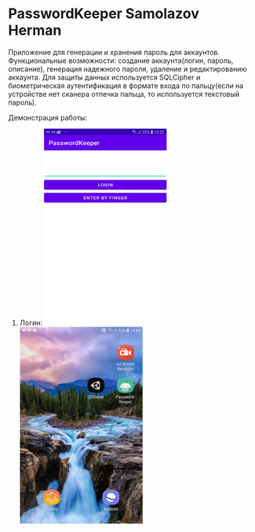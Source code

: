 # PasswordKeeper Samolazov Herman 

Приложение для генерации и хранения пароль для аккаунтов. 
Функциональные возможности: создание аккаунта(логин, пароль, описание), генерация надежного пароля, удаление и редактированию аккаунта.
Для защиты данных используется SQLCipher и биометрическая аутентификация в формате входа по пальцу(еcли на устройстве нет сканера отпечка пальца, то используется текстовый пароль).

Демонстрация работы:
1) Логин: 
<img src="demonstration/screenshots/1.jpg" width="250" height="400" /> <img src="demonstration/gifs/1.gif" width="250" height="400" />

